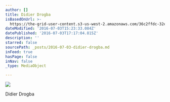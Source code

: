 ```yaml
---
author: []
title: Didier Drogba
isBasedOnUrl: >-
  https://the-grid-user-content.s3-us-west-2.amazonaws.com/36c2ffdc-32e0-4512-b1d4-bbfd3d600005.jpg
dateModified: '2016-07-03T15:23:33.084Z'
datePublished: '2016-07-03T17:17:04.815Z'
description: ''
starred: false
sourcePath: _posts/2016-07-03-didier-drogba.md
inFeed: true
hasPage: false
inNav: false
_type: MediaObject

---
```

![](https://the-grid-user-content.s3-us-west-2.amazonaws.com/36c2ffdc-32e0-4512-b1d4-bbfd3d600005.jpg)

Didier Drogba